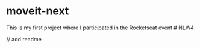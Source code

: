 # moveit-next
 This is my first project where I participated in the Rocketseat event # NLW4

// add readme
